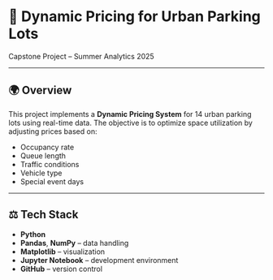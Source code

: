 # 📆 Dynamic Pricing for Urban Parking Lots

Capstone Project – Summer Analytics 2025

---

## 🌍 Overview

This project implements a **Dynamic Pricing System** for 14 urban parking lots using real-time data. The objective is to optimize space utilization by adjusting prices based on:

- Occupancy rate
- Queue length
- Traffic conditions
- Vehicle type
- Special event days

---

## ⚖️ Tech Stack

- **Python**
- **Pandas**, **NumPy** – data handling
- **Matplotlib** – visualization
- **Jupyter Notebook** – development environment
- **GitHub** – version control

